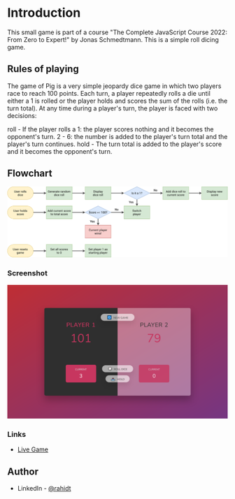 # Introduction

This small game is part of a course "The Complete JavaScript Course 2022: From Zero to Expert!" by Jonas Schmedtmann. This is a simple roll dicing game.

## Rules of playing

The game of Pig is a very simple jeopardy dice game in which two players race to reach 100 points. Each turn, a player repeatedly rolls a die until either a 1 is rolled or the player holds and scores the sum of the rolls (i.e. the turn total). At any time during a player's turn, the player is faced with two decisions:

roll - If the player rolls a
1: the player scores nothing and it becomes the opponent's turn.
2 - 6: the number is added to the player's turn total and the player's turn continues.
hold - The turn total is added to the player's score and it becomes the opponent's turn.

## Flowchart

![Flowchart](./pig-game-flowchart.png)

### Screenshot

![Screenshot of winning player](./Screenshot.png)

### Links

- [Live Game](https://piggame-rahidt.netlify.app/)

## Author

- LinkedIn - [@rahidt](https://www.linkedin.com/in/rahidt/)
